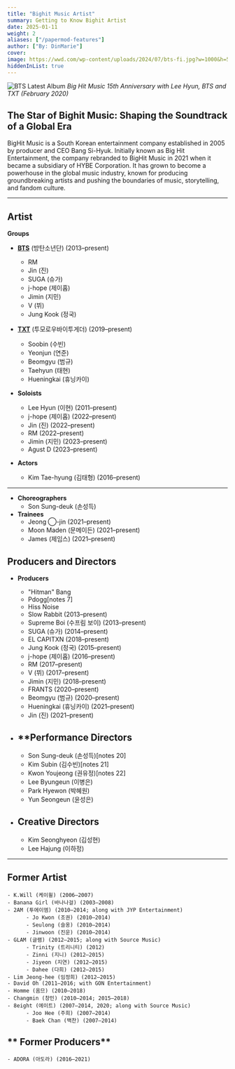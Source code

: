 ```yaml
--- 
title: "Bighit Music Artist"
summary: Getting to Know Bighit Artist
date: 2025-01-11
weight: 2
aliases: ["/papermod-features"]
author: ["By: DinMarie"]
cover: 
image: https://wwd.com/wp-content/uploads/2024/07/bts-fi.jpg?w=1000&h=563&crop=1  
hiddenInList: true  
---
```

![BTS Latest Album](https://pbs.twimg.com/media/Emck2DIVcAI9-XI?format=jpg&name=large)
*Big Hit Music 15th Anniversary with Lee Hyun, BTS and TXT (February 2020)*


## **The Star of Bighit Music: Shaping the Soundtrack of a Global Era**
BigHit Music is a South Korean entertainment company established in 2005 by producer and CEO Bang Si-Hyuk. Initially known as Big Hit Entertainment, the company rebranded to BigHit Music in 2021 when it became a subsidiary of HYBE Corporation. It has grown to become a powerhouse in the global music industry, known for producing groundbreaking artists and pushing the boundaries of music, storytelling, and fandom culture.

---
## **Artist**
**Groups**
- **[BTS](http://localhost:1313/posts/markdown-syntax.fa/)** (방탄소년단) (2013–present)
    - RM  
    - Jin (진)  
    - SUGA (슈가)  
    - j-hope (제이홉)  
    - Jimin (지민)  
    - V (뷔)  
    - Jung Kook (정국)

- **[TXT](http://localhost:1313/posts/markdown-syntax/)** (투모로우바이투게더) (2019–present)
    - Soobin (수빈)
    - Yeonjun (연준)
    - Beomgyu (범규)
    - Taehyun (태현)
    - Hueningkai (휴닝카이)

- **Soloists**
    - Lee Hyun (이현) (2011–present)
    - j-hope (제이홉) (2022–present)
    - Jin (진) (2022–present)
    - RM (2022–present)
    - Jimin (지민) (2023–present)
    - Agust D (2023–present)

- **Actors**
    - Kim Tae-hyung (김태형) (2016–present)
----
- **Choreographers**
    - Son Sung-deuk (손성득)
- **Trainees**
    - Jeong ◯-jin (2021–present)
    - Moon Maden (문메이든) (2021–present)
    - James (제임스) (2021–present)

## **Producers and Directors**

- **Producers**
    - "Hitman" Bang
    - Pdogg[notes 7]
    - Hiss Noise
    - Slow Rabbit (2013–present)
    - Supreme Boi (수프림 보이) (2013–present)
    - SUGA (슈가) (2014–present)
    - EL CAPITXN (2018–present)
    - Jung Kook (정국) (2015–present)
    - j-hope (제이홉) (2016–present)
    - RM (2017–present)
    - V (뷔) (2017–present)
    - Jimin (지민) (2018–present)
    - FRANTS (2020–present)
    - Beomgyu (범규) (2020–present)
    - Hueningkai (휴닝카이) (2021–present)
    - Jin (진) (2021–present)

- ## **Performance Directors
    - Son Sung-deuk (손성득)[notes 20]
    - Kim Subin (김수빈)[notes 21]
    - Kwon Youjeong (권유정)[notes 22]
    - Lee Byungeun (이병은)
    - Park Hyewon (박혜원)
    - Yun Seongeun (윤성은)

- ## **Creative Directors** 
    - Kim Seonghyeon (김성현)
    - Lee Hajung (이하정)
----
## **Former Artist**
    - K.Will (케이윌) (2006–2007)
    - Banana Girl (바나나걸) (2003–2008)
    - 2AM (투에이엠) (2010–2014; along with JYP Entertainment)
          - Jo Kwon (조권) (2010–2014)
          - Seulong (슬옹) (2010–2014)
          - Jinwoon (진운) (2010–2014)
    - GLAM (글램) (2012–2015; along with Source Music)
          - Trinity (트리니티) (2012)
          - Zinni (지니) (2012–2015)
          - Jiyeon (지연) (2012–2015)
          - Dahee (다희) (2012–2015)
    - Lim Jeong-hee (임정희) (2012–2015)
    - David Oh (2011–2016; with GON Entertainment)
    - Homme (옴므) (2010–2018)
    - Changmin (창민) (2010–2014; 2015–2018)
    - 8eight (에이트) (2007–2014, 2020; along with Source Music)
          - Joo Hee (주희) (2007–2014)
          - Baek Chan (백찬) (2007–2014)
## ** Former Producers**
    - ADORA (아도라) (2016–2021)


